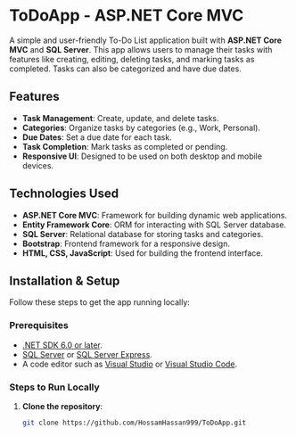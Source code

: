 # ToDoApp - ASP.NET Core MVC

A simple and user-friendly To-Do List application built with **ASP.NET Core MVC** and **SQL Server**. This app allows users to manage their tasks with features like creating, editing, deleting tasks, and marking tasks as completed. Tasks can also be categorized and have due dates.

## Features

- **Task Management**: Create, update, and delete tasks.
- **Categories**: Organize tasks by categories (e.g., Work, Personal).
- **Due Dates**: Set a due date for each task.
- **Task Completion**: Mark tasks as completed or pending.
- **Responsive UI**: Designed to be used on both desktop and mobile devices.

## Technologies Used

- **ASP.NET Core MVC**: Framework for building dynamic web applications.
- **Entity Framework Core**: ORM for interacting with SQL Server database.
- **SQL Server**: Relational database for storing tasks and categories.
- **Bootstrap**: Frontend framework for a responsive design.
- **HTML, CSS, JavaScript**: Used for building the frontend interface.

## Installation & Setup

Follow these steps to get the app running locally:

### Prerequisites

- [.NET SDK 6.0 or later](https://dotnet.microsoft.com/download/dotnet).
- [SQL Server](https://www.microsoft.com/en-us/sql-server/sql-server-downloads) or [SQL Server Express](https://www.microsoft.com/en-us/sql-server/sql-server-editions).
- A code editor such as [Visual Studio](https://visualstudio.microsoft.com/) or [Visual Studio Code](https://code.visualstudio.com/).

### Steps to Run Locally

1. **Clone the repository**:
   ```bash
   git clone https://github.com/HossamHassan999/ToDoApp.git
